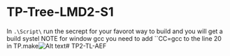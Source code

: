 # TP-Tree-LMD2-S1



In `.\Script\` run the secrept for your favorot way to build and you will get a build systel 
NOTE for window gcc you need to add ``CC=gcc  to the line 20 in TP.make![Alt text](image.png)# TP2-TL-AEF
